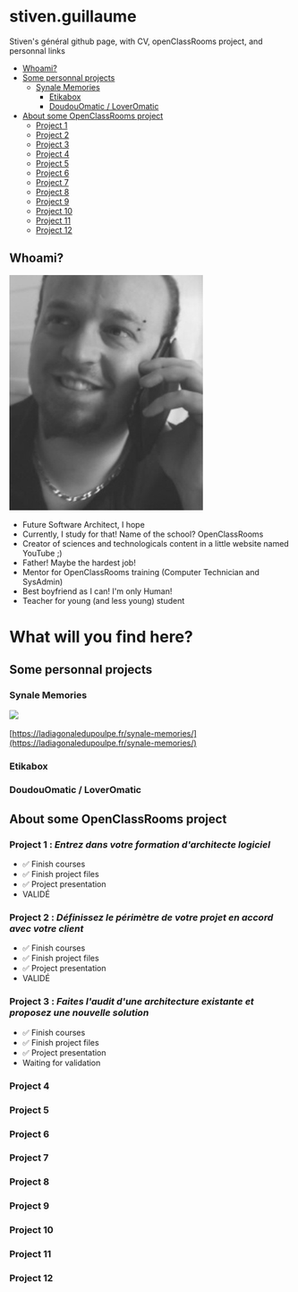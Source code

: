 # stiven.guillaume
Stiven's général github page, with CV, openClassRooms project, and personnal links

* [Whoami?](#Whoami)
* [Some personnal projects](#Somepersonnalprojects)
  * [Synale Memories](#SynaleMemories)
	* [Etikabox](#Etikabox)
	* [DoudouOmatic / LoverOmatic](#DoudouOmaticLoverOmatic)
* [About some OpenClassRooms project](#AboutsomeOpenClassRoomsproject)
	* [Project 1](#Project1)
	* [Project 2](#Project2)
	* [Project 3](#Project3)
	* [Project 4](#Project4)
	* [Project 5](#Project5)
	* [Project 6](#Project6)
	* [Project 7](#Project7)
	* [Project 8](#Project8)
	* [Project 9](#Project9)
	* [Project 10](#Project10)
	* [Project 11](#Project11)
	* [Project 12](#Project12)

## <a name='Whoami'>Whoami?

![](https://github.com/etcomment/stiven.guillaume/blob/main/PICTURES/moi1.jpg)

- Future Software Architect, I hope
- Currently, I study for that! Name of the school? OpenClassRooms
- Creator of sciences and technologicals content in a little website named YouTube ;)
- Father! Maybe the hardest job!
- Mentor for OpenClassRooms training (Computer Technician and SysAdmin)
- Best boyfriend as I can! I'm only Human!
- Teacher for young (and less young) student

# What will you find here?

## <a name='Somepersonnalprojects'>Some personnal projects

### <a name='SynaleMemories'>Synale Memories

![](http://ladiagonaledupoulpe.fr/wp-content/uploads/2020/11/ladiagonaledupoulpe_logo.IGXF8acoEKhz.png)
	
[https://ladiagonaledupoulpe.fr/synale-memories/](https://ladiagonaledupoulpe.fr/synale-memories/)

### <a name='Etikabox'>Etikabox

### <a name='DoudouOmaticLoverOmatic'>DoudouOmatic / LoverOmatic

## <a name='AboutsomeOpenClassRoomsproject'>About some OpenClassRooms project

### <a name='Project1'>Project 1 : *Entrez dans votre formation d'architecte logiciel*
- ✅ Finish courses
- ✅ Finish project files
- ✅ Project presentation 
- VALIDÉ

### <a name='Project2'>Project 2 : *Définissez le périmètre de votre projet en accord avec votre client*
- ✅ Finish courses
- ✅ Finish project files
- ✅ Project presentation 
- VALIDÉ
	
### <a name='Project3'>Project 3 : *Faites l'audit d'une architecture existante et proposez une nouvelle solution*
- ✅ Finish courses
- ✅ Finish project files
- ✅ Project presentation 
- Waiting for validation
	
### <a name='Project4'>Project 4
### <a name='Project5'>Project 5
### <a name='Project6'>Project 6
### <a name='Project7'>Project 7
### <a name='Project8'>Project 8
### <a name='Project9'>Project 9
### <a name='Project10'>Project 10
### <a name='Project11'>Project 11
### <a name='Project12'>Project 12
